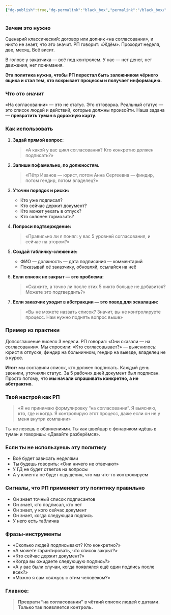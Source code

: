 ```yaml
---
{"dg-publish":true,"dg-permalink":"black_box","permalink":"/black_box/"}
---
```



### **Зачем это нужно**

Сценарий классический: договор или допник «на согласовании», и никто не знает, что это значит. РП говорит: «Ждём». Проходит неделя, две, месяц. Всё висит.

В голове у заказчика — всё под контролем. У нас — нет денег, нет движения, нет понимания.

**Эта политика нужна, чтобы РП перестал быть заложником чёрного ящика и стал тем, кто вскрывает процессы и получает информацию.**


### **Что это значит**

«На согласовании» — это не статус. Это отговорка. Реальный статус — это список людей и действий, которые должны произойти. Наша задача — **превратить туман в дорожную карту**.



### **Как использовать**

1. **Задай прямой вопрос:**
   > «А какой у вас цикл согласования? Кто конкретно должен подписать?»

2. **Запиши пофамильно, по должностям.**
   > «Пётр Иванов — юрист, потом Анна Сергеевна — финдир, потом гендир, потом владелец?»

3. **Уточни порядок и риски:**
   - Кто уже подписал?
   - Кто сейчас держит документ?
   - Кто может уехать в отпуск?
   - Кто склонен тормозить?

4. **Попроси подтверждение:**
   > «Правильно ли я понял: у вас 5 уровней согласования, и сейчас на втором?»

5. **Создай табличку-слежение:**
   - ФИО — должность — дата подписания — комментарий
   - Показывай её заказчику, обновляй, ссылайся на неё

6. **Если список не закрыт — это проблема:**
   > «Скажите, а точно ли после этих 5 никто больше не добавится? Можете это подтвердить?»

7. **Если заказчик уходит в абстракции — это повод для эскалации:**
   > «Вы не можете назвать список? Значит, вы не контролируете процесс. Нам нужно поднять вопрос выше»



### **Пример из практики**

Допсоглашение висело 3 недели. РП говорил: «Они сказали — на согласовании». Мы спросили: «Кто согласовывает?» — выяснилось: юрист в отпуске, финдир на больничном, гендир на выезде, владелец не в курсе.

**Итог:** мы составили список, кто должен подписать. Каждый день звонили, уточняли статус. За 5 рабочих дней документ был подписан. Просто потому, что **мы начали спрашивать конкретно, а не абстрактно**.



### **Твой настрой как РП**

> «Я не принимаю формулировку “на согласовании”. Я выясняю, кто, где и когда. Я контролирую этот процесс, даже если он не у меня внутри компании»

Ты не лезешь с обвинениями. Ты как швейцар с фонариком идёшь в туман и говоришь: «Давайте разберёмся».



### **Если ты не используешь эту политику**

- Всё будет зависать неделями
- Ты будешь говорить: «Они ничего не отвечают»
- У ГД не будет ответов на вопросы
- А у клиента не будет ощущения, что мы что-то контролируем



### **Сигналы, что РП применяет эту политику правильно**

- Он знает точный список подписантов
- Он знает, кто подписал, кто нет
- Он знает, у кого сейчас документ
- Он знает, когда следующая подпись
- У него есть табличка



### **Фразы-инструменты**

- «Сколько людей подписывают? Кто конкретно?»
- «А можете гарантировать, что список закрыт?»
- «Кто сейчас держит документ?»
- «Когда вы ожидаете следующую подпись?»
- «А у вас были случаи, когда появлялся ещё один подпись после всех?»
- «Можно я сам свяжусь с этим человеком?»



### **Главное:**

> **Преврати “на согласовании” в чёткий список людей с датами. Только так появляется контроль.**
